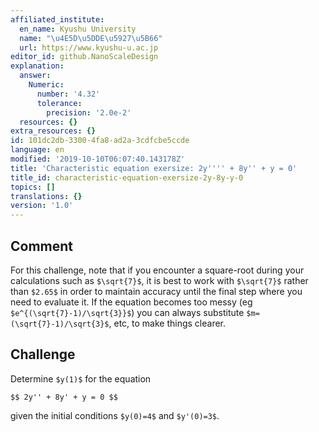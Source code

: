 ```yaml
---
affiliated_institute:
  en_name: Kyushu University
  name: "\u4E5D\u5DDE\u5927\u5B66"
  url: https://www.kyushu-u.ac.jp
editor_id: github.NanoScaleDesign
explanation:
  answer:
    Numeric:
      number: '4.32'
      tolerance:
        precision: '2.0e-2'
  resources: {}
extra_resources: {}
id: 101dc2db-3300-4fa8-ad2a-3cdfcbe5ccde
language: en
modified: '2019-10-10T06:07:40.143178Z'
title: 'Characteristic equation exersize: 2y'''' + 8y'' + y = 0'
title_id: characteristic-equation-exersize-2y-8y-y-0
topics: []
translations: {}
version: '1.0'
---
```


## Comment
For this challenge, note that if you encounter a square-root during your calculations such as `$\sqrt{7}$`, it is best to work with `$\sqrt{7}$` rather than `$2.65$` in order to maintain accuracy until the final step where you need to evaluate it. If the equation becomes too messy (eg `$e^{(\sqrt{7}-1)/\sqrt{3}}$`) you can always substitute `$m=(\sqrt{7}-1)/\sqrt{3}$`, etc, to make things clearer.


## Challenge

Determine `$y(1)$` for the equation

`$$ 2y'' + 8y' + y = 0 $$`

given the initial conditions `$y(0)=4$` and `$y'(0)=3$`.
